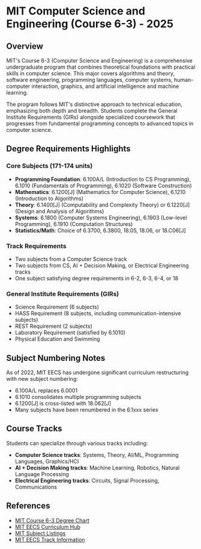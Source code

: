 # MIT Computer Science and Engineering (Course 6-3) - 2025

## Overview

MIT's Course 6-3 (Computer Science and Engineering) is a comprehensive undergraduate program that combines theoretical foundations with practical skills in computer science. This major covers algorithms and theory, software engineering, programming languages, computer systems, human-computer interaction, graphics, and artificial intelligence and machine learning.

The program follows MIT's distinctive approach to technical education, emphasizing both depth and breadth. Students complete the General Institute Requirements (GIRs) alongside specialized coursework that progresses from fundamental programming concepts to advanced topics in computer science.

## Degree Requirements Highlights

### Core Subjects (171-174 units)
- **Programming Foundation**: 6.100A/L (Introduction to CS Programming), 6.1010 (Fundamentals of Programming), 6.1020 (Software Construction)
- **Mathematics**: 6.1200[J] (Mathematics for Computer Science), 6.1210 (Introduction to Algorithms)
- **Theory**: 6.1400[J] (Computability and Complexity Theory) or 6.1220[J] (Design and Analysis of Algorithms)
- **Systems**: 6.1800 (Computer Systems Engineering), 6.1903 (Low-level Programming), 6.1910 (Computation Structures)
- **Statistics/Math**: Choice of 6.3700, 6.3800, 18.05, 18.06, or 18.C06[J]

### Track Requirements
- Two subjects from a Computer Science track
- Two subjects from CS, AI + Decision Making, or Electrical Engineering tracks
- One subject satisfying degree requirements in 6-2, 6-3, 6-4, or 18

### General Institute Requirements (GIRs)
- Science Requirement (6 subjects)
- HASS Requirement (8 subjects, including communication-intensive subjects)
- REST Requirement (2 subjects)
- Laboratory Requirement (satisfied by 6.1010)
- Physical Education and Swimming

## Subject Numbering Notes

As of 2022, MIT EECS has undergone significant curriculum restructuring with new subject numbering:
- 6.100A/L replaces 6.0001
- 6.1010 consolidates multiple programming subjects
- 6.1200[J] is cross-listed with 18.062[J]
- Many subjects have been renumbered in the 6.1xxx series

## Course Tracks

Students can specialize through various tracks including:
- **Computer Science tracks**: Systems, Theory, AI/ML, Programming Languages, Graphics/HCI
- **AI + Decision Making tracks**: Machine Learning, Robotics, Natural Language Processing
- **Electrical Engineering tracks**: Circuits, Signal Processing, Communications

## References

- [MIT Course 6-3 Degree Chart](https://catalog.mit.edu/degree-charts/computer-science-engineering-course-6-3/)
- [MIT EECS Curriculum Hub](https://www.eecs.mit.edu/academics/undergraduate-programs/curriculum/6-3-computer-science-and-engineering/)
- [MIT Subject Listings](https://catalog.mit.edu/subjects/6/)
- [MIT EECS Track Information](https://catalog.mit.edu/degree-charts/electrical-engineering-computer-science-tracks/)
